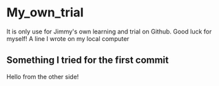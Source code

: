 # My_own_trial
It is only use for Jimmy's own learning and trial on Github. Good luck for myself!
A line I wrote on my local computer  

## Something I tried for the first commit
Hello from the other side!

